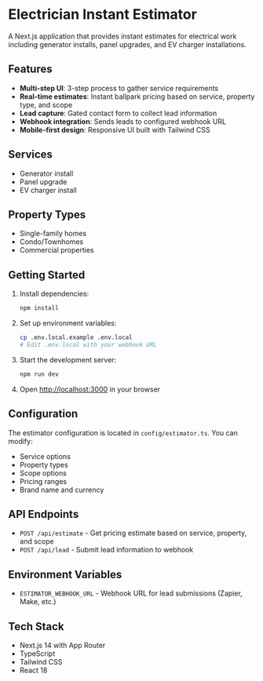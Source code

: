 # Electrician Instant Estimator

A Next.js application that provides instant estimates for electrical work including generator installs, panel upgrades, and EV charger installations.

## Features

- **Multi-step UI**: 3-step process to gather service requirements
- **Real-time estimates**: Instant ballpark pricing based on service, property type, and scope
- **Lead capture**: Gated contact form to collect lead information
- **Webhook integration**: Sends leads to configured webhook URL
- **Mobile-first design**: Responsive UI built with Tailwind CSS

## Services

- Generator install
- Panel upgrade  
- EV charger install

## Property Types

- Single-family homes
- Condo/Townhomes
- Commercial properties

## Getting Started

1. Install dependencies:
   ```bash
   npm install
   ```

2. Set up environment variables:
   ```bash
   cp .env.local.example .env.local
   # Edit .env.local with your webhook URL
   ```

3. Start the development server:
   ```bash
   npm run dev
   ```

4. Open [http://localhost:3000](http://localhost:3000) in your browser

## Configuration

The estimator configuration is located in `config/estimator.ts`. You can modify:
- Service options
- Property types
- Scope options
- Pricing ranges
- Brand name and currency

## API Endpoints

- `POST /api/estimate` - Get pricing estimate based on service, property, and scope
- `POST /api/lead` - Submit lead information to webhook

## Environment Variables

- `ESTIMATOR_WEBHOOK_URL` - Webhook URL for lead submissions (Zapier, Make, etc.)

## Tech Stack

- Next.js 14 with App Router
- TypeScript
- Tailwind CSS
- React 18
